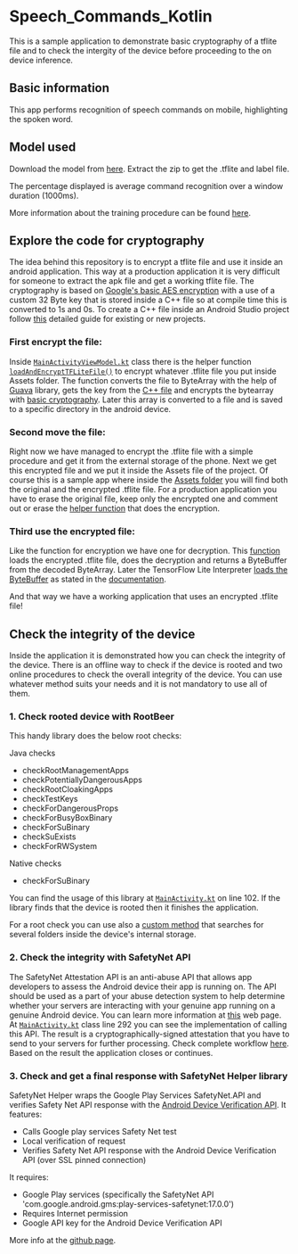 # Speech_Commands_Kotlin

This is a sample application to demonstrate basic cryptography of a tflite file and to check the intergity of the device before proceeding to the on device inference.

## Basic information

This app performs recognition of speech commands on mobile, highlighting the spoken word.

## Model used
Download the model from [here](https://storage.googleapis.com/download.tensorflow.org/models/tflite/conv_actions_tflite.zip). Extract the zip to get the .tflite and label file.

The percentage displayed is average command recognition over a window duration (1000ms).

More information about the training procedure can be found [here](https://www.tensorflow.org/tutorials/audio/simple_audio).

## Explore the code for cryptography

The idea behind this repository is to encrypt a tflite file and use it inside an android application. This way at a production application it is very difficult for someone to extract the apk file and get a working tflite file. The cryptography is based on [Google's basic AES encryption](https://developer.android.com/guide/topics/security/cryptography#encrypt-message) with a use of a custom 32 Byte key that is stored inside a C++ file so at compile time this is converted to 1s and 0s. To create a C++ file inside an Android Studio project follow [this](https://blog.mindorks.com/securing-api-keys-using-android-ndk) detailed guide for existing or new projects.

### First encrypt the file:

Inside [`MainActivityViewModel.kt`](https://github.com/farmaker47/Speech_Commands_Kotlin/blob/master/app/src/main/java/com/george/speech/MainActivityViewModel.kt) class there is the helper function [`loadAndEncryptTFLiteFile()`](https://github.com/farmaker47/Speech_Commands_Kotlin/blob/master/app/src/main/java/com/george/speech/MainActivityViewModel.kt#L88) to encrypt whatever .tflite file you put inside Assets folder. The function converts the file to ByteArray with the help of [Guava](https://github.com/google/guava) library, gets the key from the [C++ file](https://github.com/farmaker47/Speech_Commands_Kotlin/blob/master/app/src/main/cpp/native-lib.cpp#L9) and encrypts the bytearray with [basic cryptography](https://developer.android.com/guide/topics/security/cryptography#encrypt-message). Later this array is converted to a file and is saved to a specific directory in the android device.

### Second move the file:

Right now we have managed to encrypt the .tflite file with a simple procedure and get it from the external storage of the phone. Next we get this encrypted file and we put it inside the Assets file of the project. Of course this is a sample app where inside the [Assets folder](https://github.com/farmaker47/Speech_Commands_Kotlin/tree/master/app/src/main/assets) you will find both the original and the encrypted .tflite file. For a production application you have to erase the original file, keep only the encrypted one and comment out or erase the [helper function](https://github.com/farmaker47/Speech_Commands_Kotlin/blob/master/app/src/main/java/com/george/speech/MainActivityViewModel.kt#L88) that does the encryption.

### Third use the encrypted file:

Like the function for encryption we have one for decryption. This [function](https://github.com/farmaker47/Speech_Commands_Kotlin/blob/master/app/src/main/java/com/george/speech/MainActivityViewModel.kt#L248) loads the encrypted .tflite file, does the decryption and returns a ByteBuffer from the decoded ByteArray. Later the TensorFlow Lite Interpreter [loads the ByteBuffer](https://github.com/farmaker47/Speech_Commands_Kotlin/blob/master/app/src/main/java/com/george/speech/MainActivityViewModel.kt#L181) as stated in the [documentation](https://www.tensorflow.org/lite/api_docs/java/org/tensorflow/lite/Interpreter#public-interpreter-bytebuffer-bytebuffer).

And that way we have a working application that uses an encrypted .tflite file!

## Check the integrity of the device

Inside the application it is demonstrated how you can check the integrity of the device. There is an offline way to check if the device is rooted and two online procedures to check the overall integrity of the device. You can use whatever method suits your needs and it is not mandatory to use all of them.

### 1. Check rooted device with RootBeer

This handy library does the below root checks:

Java checks

- checkRootManagementApps
- checkPotentiallyDangerousApps
- checkRootCloakingApps
- checkTestKeys
- checkForDangerousProps
- checkForBusyBoxBinary
- checkForSuBinary
- checkSuExists
- checkForRWSystem

Native checks

- checkForSuBinary

You can find the usage of this library at [`MainActivity.kt`](https://github.com/farmaker47/Speech_Commands_Kotlin/blob/master/app/src/main/java/com/george/speech/MainActivity.kt#L102) on line 102. If the library finds that the device is rooted then it finishes the application.

For a root check you can use also a [custom method](http://www.codeplayon.com/2020/07/android-how-to-check-phone-rooted-or-not/) that searches for several folders inside the device's internal storage.

### 2. Check the integrity with SafetyNet API

The SafetyNet Attestation API is an anti-abuse API that allows app developers to assess the Android device their app is running on. The API should be used as a part of your abuse detection system to help determine whether your servers are interacting with your genuine app running on a genuine Android device. You can learn more information at [this](https://developer.android.com/training/safetynet/attestation) web page. At [`MainActivity.kt`](https://github.com/farmaker47/Speech_Commands_Kotlin/blob/master/app/src/main/java/com/george/speech/MainActivity.kt#L292) class line 292 you can see the implementation of calling this API. The result is a cryptographically-signed attestation that you have to send to your servers for further processing. Check complete workflow [here](https://developer.android.com/training/safetynet/attestation#overview). Based on the result the application closes or continues. 

### 3. Check and get a final response with SafetyNet Helper library

SafetyNet Helper wraps the Google Play Services SafetyNet.API and verifies Safety Net API response with the [Android Device Verification API](https://developer.android.com/google/play/safetynet/start.html#verify-compat-check). It features:

- Calls Google play services Safety Net test
- Local verification of request
- Verifies Safety Net API response with the Android Device Verification API (over SSL pinned connection)

It requires:

- Google Play services (specifically the SafetyNet API 'com.google.android.gms:play-services-safetynet:17.0.0')
- Requires Internet permission
- Google API key for the Android Device Verification API

More info at the [github page](https://github.com/scottyab/safetynethelper).






